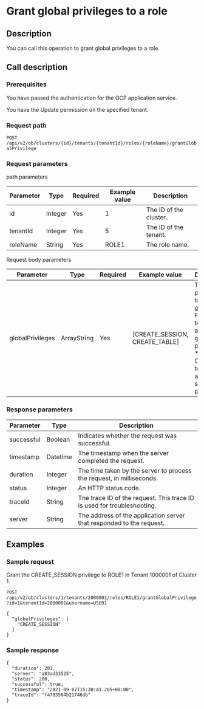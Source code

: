 Grant global privileges to a role 
======================================================



Description 
--------------------------------

You can call this operation to grant global privileges to a role.

Call description 
-------------------------------------

### Prerequisites 

You have passed the authentication for the OCP application service. 

You have the Update permission on the specified tenant.

### Request path 

`POST /api/v2/ob/clusters/{id}/tenants/{tenantId}/roles/{roleName}/grantGlobalPrivilege`

### Request parameters 

path parameters


| Parameter |  Type   | Required | Example value |      Description       |
|-----------|---------|----------|---------------|------------------------|
| id        | Integer | Yes      | 1             | The ID of the cluster. |
| tenantId  | Integer | Yes      | 5             | The ID of the tenant.  |
| roleName  | String  | Yes      | ROLE1         | The role name.         |



Request body parameters


|    Parameter     |    Type     | Required |          Example value           |                                                                                                                           Description                                                                                                                           |
|------------------|-------------|----------|----------------------------------|-----------------------------------------------------------------------------------------------------------------------------------------------------------------------------------------------------------------------------------------------------------------|
| globalPrivileges | ArrayString | Yes      | \[CREATE_SESSION, CREATE_TABLE\] | The list of privileges to be granted.  * For MySQL tenants, it is a list of global privileges.   * For Oracle tenants, it is a list of system privileges.    |



### Response parameters 



| Parameter  |   Type   |                               Description                               |
|------------|----------|-------------------------------------------------------------------------|
| successful | Boolean  | Indicates whether the request was successful.                           |
| timestamp  | Datetime | The timestamp when the server completed the request.                    |
| duration   | Integer  | The time taken by the server to process the request, in milliseconds.   |
| status     | Integer  | An HTTP status code.                                                    |
| traceId    | String   | The trace ID of the request. This trace ID is used for troubleshooting. |
| server     | String   | The address of the application server that responded to the request.    |



Examples 
-----------------------------

### Sample request 

Grant the CREATE_SESSION privilege to ROLE1 in Tenant 1000001 of Cluster 1. 

`POST /api/v2/ob/clusters/1/tenants/2000001/roles/ROLE1/grantGlobalPrivilege?id=1&tenantId=2000001&username=USER1`

```unknow
{
  "globalPrivileges": [
    "CREATE_SESSION"
  ]
}
```



### Sample response 

```unknow
{
  "duration": 201,
  "server": "a83ad33525",
  "status": 200,
  "successful": true,
  "timestamp": "2021-09-07T15:30:41.205+08:00",
  "traceId": "f4783564b21746db"
}
```


